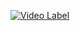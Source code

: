 
[![Video Label](http://i.imgur.com/Ot5DWAW.png)](https://youtu.be/StTqXEQ2l-Y?t=35s "Everything Is AWESOME")
